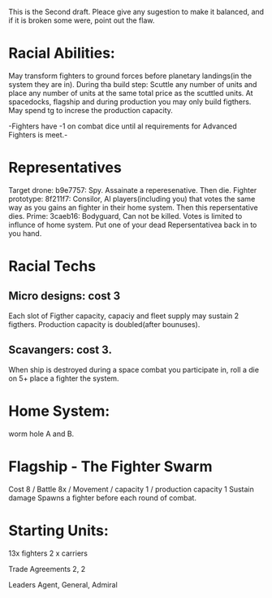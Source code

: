 This is the Second draft. Pleace give any sugestion to make it balanced, and if it is broken some were, point out the flaw.

# Racial Abilities:
May transform fighters to ground forces before planetary landings(in the system they are in).
During tha build step: Scuttle any number of units and place any number of units at the same total price as the scuttled units.
At spacedocks, flagship and during production you may only build figthers.
May spend tg to increse the production capacity.

-Fighters have -1 on combat dice until al requirements for Advanced Fighters is meet.-


# Representatives
Target drone: b9e7757: Spy. Assainate a reperesenative. Then die.
Fighter prototype: 8f211f7:  Consilor, Al players(including you) that votes the same way as you gains an fighter in their home system. Then this repersentative dies.
Prime: 3caeb16:  Bodyguard, Can not be killed. Votes is limited to influnce of home system. Put one of your dead Repersentativea back in to you hand.

# Racial Techs

## Micro designs: cost 3
Each slot of Figther capacity, capaciy and fleet supply may sustain 2 figthers.
Production capacity is doubled(after bounuses).

## Scavangers: cost 3.
When ship is destroyed during a space combat you participate in, roll a die on 5+ place a fighter the system. 

# Home System:
worm hole A and B.

# Flagship - The Fighter Swarm
Cost 8 / Battle 8x<figther> / Movement <figther> / capacity 1 / production capacity 1
Sustain damage
Spawns a fighter before each round of combat.

# Starting Units:
13x fighters
2 x carriers

Trade Agreements
2, 2

Leaders
Agent, General, Admiral
